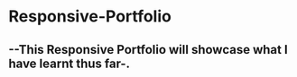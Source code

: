 # Responsive-Portfolio
## --This Responsive Portfolio will showcase what I have learnt thus far-.
###